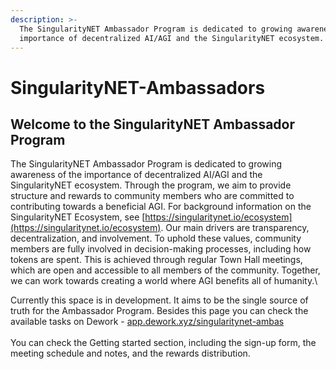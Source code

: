 ```yaml
---
description: >-
  The SingularityNET Ambassador Program is dedicated to growing awareness of the
  importance of decentralized AI/AGI and the SingularityNET ecosystem.
---
```


# SingularityNET-Ambassadors

## Welcome to the SingularityNET Ambassador Program

The SingularityNET Ambassador Program is dedicated to growing awareness of the importance of decentralized AI/AGI and the SingularityNET ecosystem. Through the program, we aim to provide structure and rewards to community members who are committed to contributing towards a beneficial AGI. For background information on the SingularityNET Ecosystem, see [https://singularitynet.io/ecosystem](https://singularitynet.io/ecosystem). Our main drivers are transparency, decentralization, and involvement. To uphold these values, community members are fully involved in decision-making processes, including how tokens are spent. This is achieved through regular Town Hall meetings, which are open and accessible to all members of the community. Together, we can work towards creating a world where AGI benefits all of humanity.\


Currently this space is in development. It aims to be the single source of truth for the Ambassador Program. Besides this page you can check the available tasks on Dework - [app.dework.xyz/singularitynet-ambas](https://app.dework.xyz/singularitynet-ambas)\
\
You can check the Getting started section, including the sign-up form, the meeting schedule and notes, and the rewards distribution.
